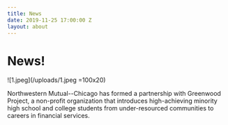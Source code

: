 ```yaml
---
title: News
date: 2019-11-25 17:00:00 Z
layout: about
---
```


# News!

![1.jpeg](/uploads/1.jpeg =100x20)

Northwestern Mutual--Chicago has formed a partnership with Greenwood Project, a non-profit organization that introduces high-achieving minority high school and college students from under-resourced communities to careers in financial services.